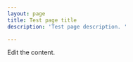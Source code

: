 ```yaml
---
layout: page
title: Test page title
description: 'Test page description. '

---
```

Edit the content.